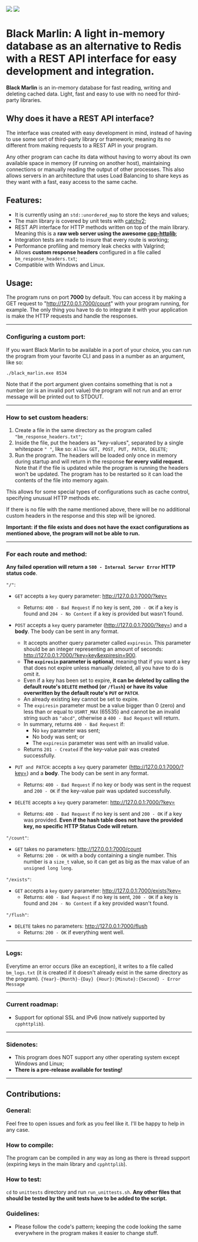 ![](https://img.shields.io/github/repo-size/JustAn0therDev/black-marlin) ![](https://img.shields.io/github/license/JustAn0therDev/black-marlin)

# Black Marlin: A light in-memory database as an alternative to Redis with a REST API interface for easy development and integration.
**Black Marlin** is an in-memory database for fast reading, writing and deleting cached data. Light, fast and easy to use with no need for third-party libraries.


## Why does it have a REST API interface?
The interface was created with easy development in mind, instead of having to use some sort of third-party library or framework; meaning its no different from making requests to a REST API in your program.

Any other program can cache its data without having to worry about its own available space in memory (if running on another host), maintaining connections or manually reading the output of other processes.
This also allows servers in an architecture that uses Load Balancing to share keys as they want with a fast, easy access to the same cache.


## Features:
- It is currently using an `std::unordered_map` to store the keys and values;
- The main library is covered by unit tests with [catchv2](https://github.com/catchorg/Catch2);
- REST API interface for HTTP methods written on top of the main library. Meaning this is a **raw web server using the awesome [cpp-httplib](https://github.com/yhirose/cpp-httplib)**;
- Integration tests are made to insure that every route is working;
- Performance profiling and memory leak checks with Valgrind;
- Allows **custom response headers** configured in a file called `bm_response_headers.txt`;
- Compatible with Windows and Linux.

## Usage:
The program runs on port **7000** by default. You can access it by making a GET request to "http://127.0.0.1:7000/count" with your program running, for example.
The only thing you have to do to integrate it with your application is make the HTTP requests and handle the responses.

--------------------------
### Configuring a custom port:
If you want Black Marlin to be available in a port of your choice, you can run the program from your favorite CLI and pass in a number as an argument, like so:

`./black_marlin.exe 8534`

Note that if the port argument given contains something that is not a number (or is an invalid port value) the program will not run and an error message will be printed out to STDOUT.

--------------------------

### How to set custom headers:

1. Create a file in the same directory as the program called `"bm_response_headers.txt"`;
2. Inside the file, put the headers as "key-values", separated by a single whitespace `" "`, like so: `Allow GET, POST, PUT, PATCH, DELETE`;
3. Run the program. The headers will be loaded only once in memory during startup and will return in the response **for every valid request**. Note that if the file is updated while the program is running the headers won't be updated. The program has to be restarted so it can load the contents of the file into memory again.

This allows for some special types of configurations such as cache control, specifying unusual HTTP methods etc. 

If there is no file with the name mentioned above, there will be no additional custom headers in the response and this step will be ignored.

**Important: if the file exists and does not have the exact configurations as mentioned above, the program will not be able to run.**

--------------------------
### For each route and method:
**Any failed operation will return a `500 - Internal Server Error` HTTP status code**.


`"/"`:
- `GET` accepts a `key` query parameter: http://127.0.0.1:7000/?key=
	- Returns: `400 - Bad Request` if no key is sent, `200 - OK` if a key is found and `204 - No Content` if a key is provided but wasn't found.

- `POST` accepts a `key` query parameter (http://127.0.0.1:7000/?key=) and a **body**. The body can be sent in any format.
	- It accepts another query parameter called `expiresin`. This parameter should be an integer representing an amount of seconds: http://127.0.0.1:7000/?key=key&expiresin=900.
	- **The `expiresin` parameter is optional**, meaning that if you want a key that does not expire unless manually deleted, all you have to do is omit it.
	- Even if a key has been set to expire, **it can be deleted by calling the default route's `DELETE` method (or `/flush`) or have its value overwritten by the default route's `PUT` or `PATCH`**.
	- An already existing key cannot be set to expire.
	- The `expiresin` parameter must be a value bigger than 0 (zero) and less than or equal to `USHRT_MAX` (65535) and cannot be an invalid string such as `"abcd"`, otherwise a `400 - Bad Request` will return.
	- In summary, returns `400 - Bad Request` if:
		- No `key` parameter was sent;
		- No body was sent; or
		- The `expiresin` parameter was sent with an invalid value.
	- Returns `201 - Created` if the key-value pair was created successfully.

- `PUT and PATCH`: accepts a `key` query parameter (http://127.0.0.1:7000/?key=) and a **body**. The body can be sent in any format.
	- Returns: `400 - Bad Request` if no key or body was sent in the request and `200 - OK` if the key-value pair was updated successfully.

- `DELETE` accepts a `key` query parameter: http://127.0.0.1:7000/?key=
	- Returns: `400 - Bad Request` if no key is sent and `200 - OK` if a key was provided. **Even if the hash table does not have the provided key, no specific HTTP Status Code will return**.

`"/count"`:
- `GET` takes no parameters: http://127.0.0.1:7000/count
	- Returns: `200 - OK` with a body containing a single number. This number is a `size_t` value, so it can get as big as the max value of an `unsigned long long`.

`"/exists"`:
- `GET` accepts a `key` query parameter: http://127.0.0.1:7000/exists?key=
	- Returns: `400 - Bad Request` if no key is sent, `200 - OK` if a key is found and `204 - No Content` if a key provided wasn't found.

`"/flush"`:
- `DELETE` takes no parameters: http://127.0.0.1:7000/flush
	- Returns: `200 - OK` if everything went well.

---------------------------
### Logs:
Everytime an error occurs (like an exception), it writes to a file called `bm_logs.txt` (it is created if it doesn't already exist in the same directory as the program).
`{Year}-{Month}-{Day} {Hour}:{Minute}:{Second} - Error Message`

---------------------------
### Current roadmap:
- Support for optional SSL and IPv6 (now natively supported by `cpphttplib`).

---------------------------
### Sidenotes:
- This program does NOT support any other operating system except Windows and Linux;
- **There is a pre-release available for testing!**

---------------------------
## Contributions:

### General:
Feel free to open issues and fork as you feel like it. I'll be happy to help in any case.

### How to compile:
The program can be compiled in any way as long as there is thread support (expiring keys in the main library and `cpphttplib`).

### How to test:
`cd` to `unittests` directory and run `run_unittests.sh`. **Any other files that should be tested by the unit tests have to be added to the script.**

### Guidelines:
- Please follow the code's pattern; keeping the code looking the same everywhere in the program makes it easier to change stuff.
